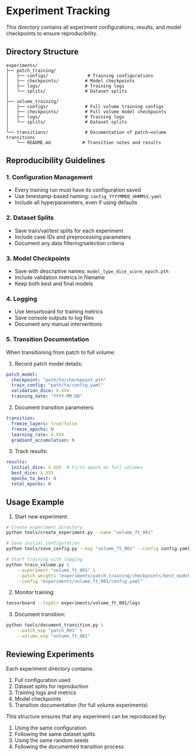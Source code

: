 # Experiment Tracking

This directory contains all experiment configurations, results, and model checkpoints to ensure reproducibility.

## Directory Structure

```
experiments/
├── patch_training/
│   ├── configs/               # Training configurations
│   ├── checkpoints/          # Model checkpoints
│   ├── logs/                 # Training logs
│   └── splits/               # Dataset splits
│
├── volume_training/
│   ├── configs/              # Full volume training configs
│   ├── checkpoints/          # Full volume model checkpoints
│   ├── logs/                 # Training logs
│   └── splits/               # Dataset splits
│
└── transitions/              # Documentation of patch→volume transitions
    └── README.md            # Transition notes and results
```

## Reproducibility Guidelines

### 1. Configuration Management
- Every training run must have its configuration saved
- Use timestamp-based naming: `config_YYYYMMDD_HHMMSS.yaml`
- Include all hyperparameters, even if using defaults

### 2. Dataset Splits
- Save train/val/test splits for each experiment
- Include case IDs and preprocessing parameters
- Document any data filtering/selection criteria

### 3. Model Checkpoints
- Save with descriptive names: `model_type_dice_score_epoch.pth`
- Include validation metrics in filename
- Keep both best and final models

### 4. Logging
- Use tensorboard for training metrics
- Save console outputs to log files
- Document any manual interventions

### 5. Transition Documentation
When transitioning from patch to full volume:

1. Record patch model details:
```yaml
patch_model:
  checkpoint: "path/to/checkpoint.pth"
  train_config: "path/to/config.yaml"
  validation_dice: X.XXX
  training_date: "YYYY-MM-DD"
```

2. Document transition parameters:
```yaml
transition:
  freeze_layers: true/false
  freeze_epochs: N
  learning_rate: X.XXX
  gradient_accumulation: N
```

3. Track results:
```yaml
results:
  initial_dice: X.XXX  # First epoch on full volumes
  best_dice: X.XXX
  epochs_to_best: N
  total_epochs: N
```

## Usage Example

1. Start new experiment:
```bash
# Create experiment directory
python tools/create_experiment.py --name "volume_ft_001"

# Save initial configuration
python tools/save_config.py --exp "volume_ft_001" --config config.yaml

# Start training with logging
python train_volume.py \
    --experiment "volume_ft_001" \
    --patch_weights "experiments/patch_training/checkpoints/best_model.pth" \
    --config "experiments/volume_ft_001/config.yaml"
```

2. Monitor training:
```bash
tensorboard --logdir experiments/volume_ft_001/logs
```

3. Document transition:
```bash
python tools/document_transition.py \
    --patch_exp "patch_001" \
    --volume_exp "volume_ft_001"
```

## Reviewing Experiments

Each experiment directory contains:
1. Full configuration used
2. Dataset splits for reproduction
3. Training logs and metrics
4. Model checkpoints
5. Transition documentation (for full volume experiments)

This structure ensures that any experiment can be reproduced by:
1. Using the same configuration
2. Following the same dataset splits
3. Using the same random seeds
4. Following the documented transition process